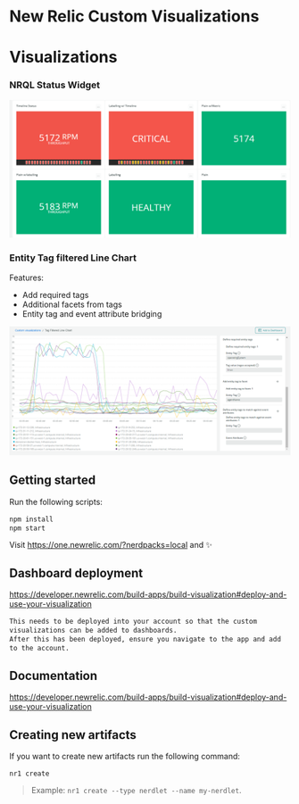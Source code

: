 # New Relic Custom Visualizations

# Visualizations

### NRQL Status Widget

![NRQL Status Widget](images/nrql-status-widget-1.png)

### Entity Tag filtered Line Chart

Features:

- Add required tags
- Additional facets from tags
- Entity tag and event attribute bridging

![Entity tag filtered line chart](images/tag-filtered-line-chart-1.png)

## Getting started

Run the following scripts:

```
npm install
npm start
```

Visit https://one.newrelic.com/?nerdpacks=local and :sparkles:

## Dashboard deployment

https://developer.newrelic.com/build-apps/build-visualization#deploy-and-use-your-visualization

```
This needs to be deployed into your account so that the custom visualizations can be added to dashboards.
After this has been deployed, ensure you navigate to the app and add to the account.
```

## Documentation

https://developer.newrelic.com/build-apps/build-visualization#deploy-and-use-your-visualization

## Creating new artifacts

If you want to create new artifacts run the following command:

```
nr1 create
```

> Example: `nr1 create --type nerdlet --name my-nerdlet`.
